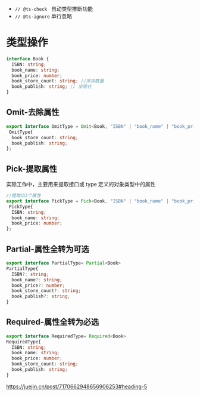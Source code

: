 - `// @ts-check ` 自动类型推断功能
- `// @ts-ignore`  单行忽略


# 类型操作
```ts
interface Book {
  ISBN: string;
  book_name: string;
  book_price: number;
  book_store_count: string; //库存数量
  book_publish: string; // 出版社
}
```

## Omit-去除属性

```ts
export interface OmitType = Omit<Book, "ISBN" | "book_name" | "book_price">;
 OmitType{
  book_store_count: string;
  book_publish: string; 
};
```

## Pick-提取属性

实际工作中，主要用来提取接口或 type 定义的对象类型中的属性
```ts
//提取出3个属性
export interface PickType = Pick<Book, "ISBN" | "book_name" | "book_price">;
 PickType{
  ISBN: string;
  book_name: string;
  book_price: number;
};
```

## Partial-属性全转为可选

```typescript
export interface PartialType= Partial<Book>
PartialType{
  ISBN?: string;
  book_name?: string;
  book_price?: number;
  book_store_count?: string;
  book_publish?: string; 
}
```

## Required-属性全转为必选

```typescript
export interface RequiredType= Required<Book>
RequiredType{
  ISBN: string;
  book_name: string;
  book_price: number;
  book_store_count: string;
  book_publish: string; 
}
```


https://juejin.cn/post/7170662948656906253#heading-5